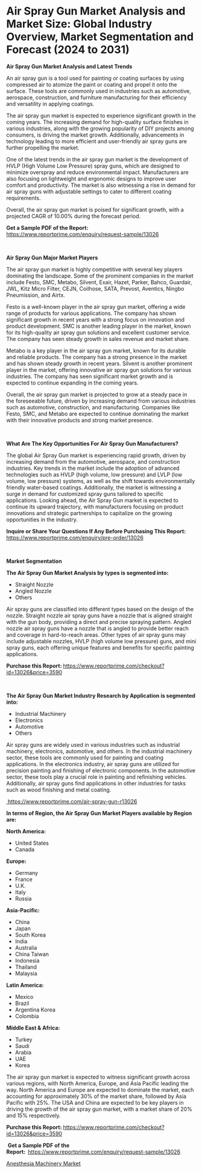 <p><h1>Air Spray Gun Market Analysis and Market Size: Global Industry Overview, Market Segmentation and Forecast (2024 to 2031)</h1></p><p><strong>Air Spray Gun Market Analysis and Latest Trends</strong></p>
<p><p>An air spray gun is a tool used for painting or coating surfaces by using compressed air to atomize the paint or coating and propel it onto the surface. These tools are commonly used in industries such as automotive, aerospace, construction, and furniture manufacturing for their efficiency and versatility in applying coatings.</p><p>The air spray gun market is expected to experience significant growth in the coming years. The increasing demand for high-quality surface finishes in various industries, along with the growing popularity of DIY projects among consumers, is driving the market growth. Additionally, advancements in technology leading to more efficient and user-friendly air spray guns are further propelling the market.</p><p>One of the latest trends in the air spray gun market is the development of HVLP (High Volume Low Pressure) spray guns, which are designed to minimize overspray and reduce environmental impact. Manufacturers are also focusing on lightweight and ergonomic designs to improve user comfort and productivity. The market is also witnessing a rise in demand for air spray guns with adjustable settings to cater to different coating requirements.</p><p>Overall, the air spray gun market is poised for significant growth, with a projected CAGR of 10.00% during the forecast period.</p></p>
<p><strong>Get a Sample PDF of the Report:&nbsp;</strong> <a href="https://www.reportprime.com/enquiry/request-sample/13026">https://www.reportprime.com/enquiry/request-sample/13026</a></p>
<p>&nbsp;</p>
<p><strong>Air Spray Gun Major Market Players</strong></p>
<p><p>The air spray gun market is highly competitive with several key players dominating the landscape. Some of the prominent companies in the market include Festo, SMC, Metabo, Silvent, Exair, Hazet, Parker, Bahco, Guardair, JWL, Kitz Micro Filter, CEJN, Coilhose, SATA, Prevost, Aventics, Ningbo Pneumission, and Airtx.</p><p>Festo is a well-known player in the air spray gun market, offering a wide range of products for various applications. The company has shown significant growth in recent years with a strong focus on innovation and product development. SMC is another leading player in the market, known for its high-quality air spray gun solutions and excellent customer service. The company has seen steady growth in sales revenue and market share.</p><p>Metabo is a key player in the air spray gun market, known for its durable and reliable products. The company has a strong presence in the market and has shown steady growth in recent years. Silvent is another prominent player in the market, offering innovative air spray gun solutions for various industries. The company has seen significant market growth and is expected to continue expanding in the coming years.</p><p>Overall, the air spray gun market is projected to grow at a steady pace in the foreseeable future, driven by increasing demand from various industries such as automotive, construction, and manufacturing. Companies like Festo, SMC, and Metabo are expected to continue dominating the market with their innovative products and strong market presence.</p></p>
<p>&nbsp;</p>
<p><strong>What Are The Key Opportunities For Air Spray Gun Manufacturers?</strong></p>
<p><p>The global Air Spray Gun market is experiencing rapid growth, driven by increasing demand from the automotive, aerospace, and construction industries. Key trends in the market include the adoption of advanced technologies such as HVLP (high volume, low pressure) and LVLP (low volume, low pressure) systems, as well as the shift towards environmentally friendly water-based coatings. Additionally, the market is witnessing a surge in demand for customized spray guns tailored to specific applications. Looking ahead, the Air Spray Gun market is expected to continue its upward trajectory, with manufacturers focusing on product innovations and strategic partnerships to capitalize on the growing opportunities in the industry.</p></p>
<p><strong>Inquire or Share Your Questions If Any Before Purchasing This Report:</strong> <a href="https://www.reportprime.com/enquiry/pre-order/13026">https://www.reportprime.com/enquiry/pre-order/13026</a></p>
<p>&nbsp;</p>
<p><strong>Market Segmentation</strong></p>
<p><strong>The Air Spray Gun Market Analysis by types is segmented into:</strong></p>
<p><ul><li>Straight Nozzle</li><li>Angled Nozzle</li><li>Others</li></ul></p>
<p><p>Air spray guns are classified into different types based on the design of the nozzle. Straight nozzle air spray guns have a nozzle that is aligned straight with the gun body, providing a direct and precise spraying pattern. Angled nozzle air spray guns have a nozzle that is angled to provide better reach and coverage in hard-to-reach areas. Other types of air spray guns may include adjustable nozzles, HVLP (high volume low pressure) guns, and mini spray guns, each offering unique features and benefits for specific painting applications.</p></p>
<p><strong>Purchase this Report:&nbsp;</strong><a href="https://www.reportprime.com/checkout?id=13026&price=3590">https://www.reportprime.com/checkout?id=13026&price=3590</a></p>
<p>&nbsp;</p>
<p><strong>The Air Spray Gun Market Industry Research by Application is segmented into:</strong></p>
<p><ul><li>Industrial Machinery</li><li>Electronics</li><li>Automotive</li><li>Others</li></ul></p>
<p><p>Air spray guns are widely used in various industries such as industrial machinery, electronics, automotive, and others. In the industrial machinery sector, these tools are commonly used for painting and coating applications. In the electronics industry, air spray guns are utilized for precision painting and finishing of electronic components. In the automotive sector, these tools play a crucial role in painting and refinishing vehicles. Additionally, air spray guns find applications in other industries for tasks such as wood finishing and metal coating.</p></p>
<p><a href="https://www.reportprime.com/air-spray-gun-r13026">&nbsp;https://www.reportprime.com/air-spray-gun-r13026</a></p>
<p><strong>In terms of Region, the Air Spray Gun Market Players available by Region are:</strong></p>
<p>
    <p> <strong> North America: </strong>
        <ul>
            <li>United States</li>
            <li>Canada</li>
        </ul>
        </p> 
    <p> <strong> Europe: </strong>
        <ul>
            <li>Germany</li>
            <li>France</li>
            <li>U.K.</li>
            <li>Italy</li>
            <li>Russia</li>
        </ul>
        </p> 
    <p> <strong> Asia-Pacific: </strong>
        <ul>
            <li>China</li>
            <li>Japan</li>
            <li>South Korea</li>
            <li>India</li>
            <li>Australia</li>
            <li>China Taiwan</li>
            <li>Indonesia</li>
            <li>Thailand</li>
            <li>Malaysia</li>
        </ul>
        </p> 
    <p> <strong> Latin America: </strong>
        <ul>
            <li>Mexico</li>
            <li>Brazil</li>
            <li>Argentina Korea</li>
            <li>Colombia</li>
        </ul>
        </p> 
    <p> <strong> Middle East & Africa: </strong>
        <ul>
            <li>Turkey</li>
            <li>Saudi</li>
            <li>Arabia</li>
            <li>UAE</li>
            <li>Korea</li>
        </ul>
    </p>
    </p>
<p><p>The air spray gun market is expected to witness significant growth across various regions, with North America, Europe, and Asia Pacific leading the way. North America and Europe are expected to dominate the market, each accounting for approximately 30% of the market share, followed by Asia Pacific with 25%. The USA and China are expected to be key players in driving the growth of the air spray gun market, with a market share of 20% and 15% respectively.</p></p>
<p><strong>Purchase this Report: </strong><a href="https://www.reportprime.com/checkout?id=13026&price=3590">https://www.reportprime.com/checkout?id=13026&price=3590</a></p>
<p>&nbsp;<strong>Get a Sample PDF of the Report:&nbsp;&nbsp;</strong><a href="https://www.reportprime.com/enquiry/request-sample/13026">https://www.reportprime.com/enquiry/request-sample/13026</a></p>
<p><strong></strong></p>
<p><p><a href="https://view.publitas.com/reportprime-1/anesthesia-machinery-market-outlook-industry-overview-and-forecast-2024-to-2031/">Anesthesia Machinery Market</a></p></p>
